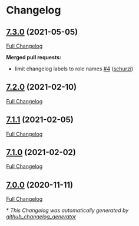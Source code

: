 # Changelog

## [7.3.0](https://github.com/schurzi/ansible-collection-hardening/tree/7.3.0) (2021-05-05)

[Full Changelog](https://github.com/schurzi/ansible-collection-hardening/compare/7.2.0...7.3.0)

**Merged pull requests:**

- limit changelog labels to role names [\#4](https://github.com/schurzi/ansible-collection-hardening/pull/4) ([schurzi](https://github.com/schurzi))

## [7.2.0](https://github.com/schurzi/ansible-collection-hardening/tree/7.2.0) (2021-02-10)

[Full Changelog](https://github.com/schurzi/ansible-collection-hardening/compare/7.1.1...7.2.0)

## [7.1.1](https://github.com/schurzi/ansible-collection-hardening/tree/7.1.1) (2021-02-05)

[Full Changelog](https://github.com/schurzi/ansible-collection-hardening/compare/7.1.0...7.1.1)

## [7.1.0](https://github.com/schurzi/ansible-collection-hardening/tree/7.1.0) (2021-02-02)

[Full Changelog](https://github.com/schurzi/ansible-collection-hardening/compare/7.0.0...7.1.0)

## [7.0.0](https://github.com/schurzi/ansible-collection-hardening/tree/7.0.0) (2020-11-11)

[Full Changelog](https://github.com/schurzi/ansible-collection-hardening/compare/a9591764206b79a4ed324bb8576151ebac0127b1...7.0.0)



\* *This Changelog was automatically generated by [github_changelog_generator](https://github.com/github-changelog-generator/github-changelog-generator)*
